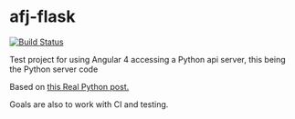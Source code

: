 # afj-flask
[![Build Status](https://travis-ci.org/L33tCh/afj-flask.svg?branch=master)](https://travis-ci.org/L33tCh/afj-flask)
     
Test project for using Angular 4 accessing a Python api server, this being the Python server code

Based on [this Real Python post.](https://realpython.com/blog/python/token-based-authentication-with-flask/)

Goals are also to work with CI and testing.